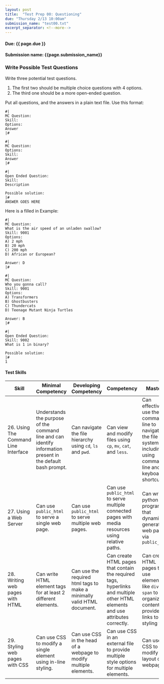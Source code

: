 ```yaml
---
layout: post
title:  "Test Prep 00: Questioning"
due: "Thursday 2/13 10:00am"
submission_name: "test00.txt"
excerpt_separator: <!--more-->
---
```


#### Due: {{ page.due }}
#### Submission name: {{page.submission_name}}

### Write Possible Test Questions
Write three potential test questions.
1. The first two should be multiple choice questions with 4 options.
2. The third one should be a more open-ended question.

Put all questions, and the answers in a plain text file. Use this format:

```
#|
MC Question:
Skill:
Options:
Answer
|#

#|
MC Question:
Options:
Skill:
Answer
|#

#|
Open Ended Question:
Skill:
Description

Possible solution:
|#
ANSWER GOES HERE
```

Here is a filled in Example:
```
#|
MC Question:
What is the air speed of an unladen swallow?
Skill: 9001
Options:
A) 2 mph
B) 20 mph
C) 200 mph
D) African or European?

Answer: D
|#

#|
MC Question:
Who you gonna call?
Skill: 9001
Options:
A) Transformers
B) Ghostbusters
C) Thundercats
D) Teenage Mutant Ninja Turtles

Answer: B
|#

#|
Open Ended Question:
Skill: 9002
What is 1 in binary?

Possible solution:
|#
1
```


#### Test Skills

| Skill | Minimal Competency | Developing Competency | Competency | Mastery
| --- | --- | --- | --- | --- |
| 26. Using The Command Line Interface  | Understands the purpose of the command line and can identify information present in the default bash prompt.  | Can navigate the file hierarchy using `cd`, `ls` and `pwd`.  | Can view and modify files using `cp`, `mv`, `cat`, and `less`.  | Can effectively use the command line to navigate the file system, including using command line and keyboard shortcuts. |
| 27. Using a Web Server | Can use `public_html` to serve a single web page.  | Can use `public_html` to serve multiple web pages. | Can use `public_html` to serve multiple connected pages with media resources using relative paths.  | Can write python programs that dynamically generate web pages via `public_html`  |
| 28. Writing web pages with HTML  | Can write HTML element tags for at least 2 different elements. | Can use the required html tags to make a minimally valid HTML document. | Can create HTML pages that contain the required tags, hyperlinks and multiple other HTML elements and use attributes correctly.  | Can create HTML pages that use elements like `div` and `span` to organize content and provide links to CSS styling files.  |
| 29. Styling web pages with CSS | Can use CSS to modify a single element using in-line styling.  | Can use CSS in the head of a webpage to modify multiple elements.  | Can use CSS in an external file to provide multiple style options for multiple elements. | Can use CSS to modify the layout of a webpage.  |
